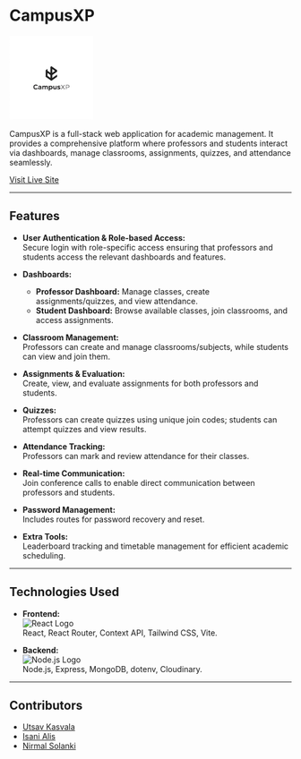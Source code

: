 # CampusXP

<a href="https://campusxp.me" target="_blank">
  <img src="./frontend/public/logo1.jpeg" alt="CampusXP Logo" width="150" />
</a>

CampusXP is a full-stack web application for academic management. It provides a comprehensive platform where professors and students interact via dashboards, manage classrooms, assignments, quizzes, and attendance seamlessly.

[Visit Live Site](https://campusxp.me)

---

## Features

- **User Authentication & Role-based Access:**  
  Secure login with role-specific access ensuring that professors and students access the relevant dashboards and features.

- **Dashboards:**  
  - **Professor Dashboard:** Manage classes, create assignments/quizzes, and view attendance.
  - **Student Dashboard:** Browse available classes, join classrooms, and access assignments.

- **Classroom Management:**  
  Professors can create and manage classrooms/subjects, while students can view and join them.

- **Assignments & Evaluation:**  
  Create, view, and evaluate assignments for both professors and students.

- **Quizzes:**  
  Professors can create quizzes using unique join codes; students can attempt quizzes and view results.

- **Attendance Tracking:**  
  Professors can mark and review attendance for their classes.

- **Real-time Communication:**  
  Join conference calls to enable direct communication between professors and students.

- **Password Management:**  
  Includes routes for password recovery and reset.

- **Extra Tools:**  
  Leaderboard tracking and timetable management for efficient academic scheduling.

---

## Technologies Used

- **Frontend:**  
  ![React Logo](https://img.shields.io/badge/React-61DAFB?logo=react&logoColor=black)  
  React, React Router, Context API, Tailwind CSS, Vite.

- **Backend:**  
  ![Node.js Logo](https://img.shields.io/badge/Node.js-339933?logo=node.js&logoColor=white)  
  Node.js, Express, MongoDB, dotenv, Cloudinary.

---

## Contributors

- [Utsav Kasvala](https://github.com/Utsav-Kasvala)
- [Isani Alis](https://github.com/isani-alis)
- [Nirmal Solanki](https://github.com/nirmalsolanki30)
